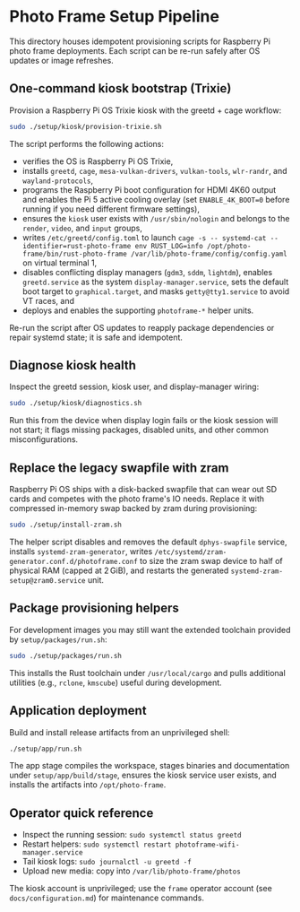 # Photo Frame Setup Pipeline

This directory houses idempotent provisioning scripts for Raspberry Pi photo frame deployments. Each script can be re-run safely after OS updates or image refreshes.

## One-command kiosk bootstrap (Trixie)

Provision a Raspberry Pi OS Trixie kiosk with the greetd + cage workflow:

```bash
sudo ./setup/kiosk/provision-trixie.sh
```

The script performs the following actions:

- verifies the OS is Raspberry Pi OS Trixie,
- installs `greetd`, `cage`, `mesa-vulkan-drivers`, `vulkan-tools`, `wlr-randr`, and `wayland-protocols`,
- programs the Raspberry Pi boot configuration for HDMI 4K60 output and enables the Pi 5 active cooling overlay (set `ENABLE_4K_BOOT=0` before running if you need different firmware settings),
- ensures the `kiosk` user exists with `/usr/sbin/nologin` and belongs to the `render`, `video`, and `input` groups,
- writes `/etc/greetd/config.toml` to launch `cage -s -- systemd-cat --identifier=rust-photo-frame env RUST_LOG=info /opt/photo-frame/bin/rust-photo-frame /var/lib/photo-frame/config/config.yaml` on virtual terminal 1,
- disables conflicting display managers (`gdm3`, `sddm`, `lightdm`), enables `greetd.service` as the system `display-manager.service`, sets the default boot target to `graphical.target`, and masks `getty@tty1.service` to avoid VT races, and
- deploys and enables the supporting `photoframe-*` helper units.

Re-run the script after OS updates to reapply package dependencies or repair systemd state; it is safe and idempotent.

## Diagnose kiosk health

Inspect the greetd session, kiosk user, and display-manager wiring:

```bash
sudo ./setup/kiosk/diagnostics.sh
```

Run this from the device when display login fails or the kiosk session will not start; it flags missing packages, disabled units, and other common misconfigurations.

## Replace the legacy swapfile with zram

Raspberry Pi OS ships with a disk-backed swapfile that can wear out SD cards
and competes with the photo frame's IO needs. Replace it with compressed
in-memory swap backed by zram during provisioning:

```bash
sudo ./setup/install-zram.sh
```

The helper script disables and removes the default `dphys-swapfile` service,
installs `systemd-zram-generator`, writes `/etc/systemd/zram-generator.conf.d/photoframe.conf`
to size the zram swap device to half of physical RAM (capped at 2 GiB), and
restarts the generated `systemd-zram-setup@zram0.service` unit.

## Package provisioning helpers

For development images you may still want the extended toolchain provided by `setup/packages/run.sh`:

```bash
sudo ./setup/packages/run.sh
```

This installs the Rust toolchain under `/usr/local/cargo` and pulls additional utilities (e.g., `rclone`, `kmscube`) useful during development.

## Application deployment

Build and install release artifacts from an unprivileged shell:

```bash
./setup/app/run.sh
```

The app stage compiles the workspace, stages binaries and documentation under `setup/app/build/stage`, ensures the kiosk service user exists, and installs the artifacts into `/opt/photo-frame`.

## Operator quick reference

- Inspect the running session: `sudo systemctl status greetd`
- Restart helpers: `sudo systemctl restart photoframe-wifi-manager.service`
- Tail kiosk logs: `sudo journalctl -u greetd -f`
- Upload new media: copy into `/var/lib/photo-frame/photos`

The kiosk account is unprivileged; use the `frame` operator account (see `docs/configuration.md`) for maintenance commands.
